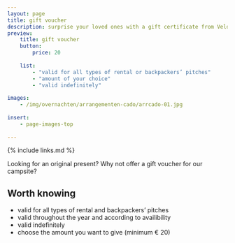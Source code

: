 ```yaml
---
layout: page
title: gift voucher
description: surprise your loved ones with a gift certificate from Veld & Duin
preview: 
    title: gift voucher
    button:
        price: 20
        
    list:
        - "valid for all types of rental or backpackers’ pitches"
        - "amount of your choice"
        - "valid indefinitely"
        
images:
    - /img/overnachten/arrangementen-cado/arrcado-01.jpg
    
insert:
    - page-images-top
    
---
```


{% include links.md %}


Looking for an original present? Why not offer a gift voucher for our campsite?

    
## Worth knowing

- valid for all types of rental and backpackers’ pitches
- valid throughout the year and according to availibility
- valid indefinitely
- choose the amount you want to give (minimum € 20)
